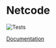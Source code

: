 # Netcode
![Tests](https://github.com/KCKy/Netcode/actions/workflows/tests.yml/badge.svg)

[Documentation](https://kcky.github.io/Netcode)
